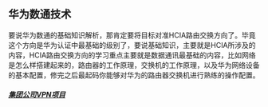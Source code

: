 ## 华为数通技术

要说华为数通的基础知识解析，那肯定要将目标对准HCIA路由交换方向了。毕竟这个方向是华为认证中最基础的级别了，要说基础知识，主要就是HCIA所涉及的内容，HCIA路由交换方向的学习重点主要就是数据通讯最基础的内容，比如网络是怎么样搭建起来的，路由器的工作原理，交换机的工作原理，以及华为网络设备的基本配置，修完之后最起码你能够对华为的路由器交换机进行熟练的操作配置。

##### [集团公司VPN项目](mddocs/华为数通技术/%E5%85%AC%E5%8F%B8%E7%BD%91%E7%BB%9C%E9%85%8D%E7%BD%AE%E4%BF%A1%E6%81%AF.md)

